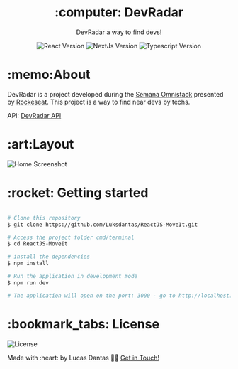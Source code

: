     
<h1 align="center">:computer: DevRadar</h1>
<p align="center">DevRadar a way to find devs!</p>

<p align="center">
 <img  src="https://img.shields.io/github/package-json/dependency-version/Luksdantas/ReactJS-DevRadar/react" alt="React Version">
 <img  src="https://img.shields.io/github/package-json/dependency-version/Luksdantas/ReactJS-DevRadar/next" alt="NextJs Version">
 <img  src="https://img.shields.io/github/package-json/dependency-version/Luksdantas/ReactJS-DevRadar/dev/typescript" alt="Typescript Version">
</p>

<h1>:memo:About</h1>
<p>DevRadar is a project developed during the <a href="https://rocketseat.com/">Semana Omnistack</a> presented by <a href="https://www.linkedin.com/school/rocketseat/">Rockeseat</a>. This project is a way to find near devs by techs.</p>
<p>API: <a href="https://github.com/Luksdantas/NodeJS-DevRadar">DevRadar API</a></p>

<h1>:art:Layout</h1>
<img  src="https://github.com/Luksdantas/ReactJS-DevRadar/blob/main/screenshots/homePage.png" alt="Home Screenshot">


<h1>:rocket: Getting started</h1>

```bash

# Clone this repository
$ git clone https://github.com/Luksdantas/ReactJS-MoveIt.git

# Access the project folder cmd/terminal
$ cd ReactJS-MoveIt

# install the dependencies
$ npm install

# Run the application in development mode
$ npm run dev

# The application will open on the port: 3000 - go to http://localhost:3000

```

<h1>:bookmark_tabs: License</h1>
 <img  src="https://img.shields.io/github/license/Luksdantas/ReactJS-DevRadar" alt="License">
 
 <p>Made with :heart: by Lucas Dantas 👋🏽 <a href="https://www.linkedin.com/in/luksdantas/">Get in Touch!</a></p>
